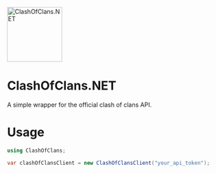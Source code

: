 <img src="https://ci.appveyor.com/api/projects/status/32r7s2skrgm9ubva?svg=true" alt="ClashOfClans.NET" width="128">

# ClashOfClans.NET
A simple wrapper for the official clash of clans API.

# Usage
```cs
using ClashOfClans;

var clashOfClansClient = new ClashOfClansClient("your_api_token");
```

